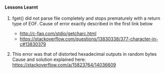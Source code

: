 #### Lessons Learnt

1. fget() did not parse file completely and stops prematurely with a return type of EOF.
    Cause of error exactly described in the first link below
    - http://c-faq.com/stdio/getcharc.html
    - https://stackoverflow.com/questions/13830338/377-character-in-c#13830379 

2. This error was that of distorted hexadecimal outputs in random bytes
    Cause and solution explained here:
     https://stackoverflow.com/a/15823764/14036609